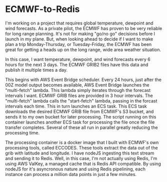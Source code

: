 # ECMWF-to-Redis
I'm working on a project that requires global temperature, dewpoint and wind forecasts. As a private pilot,
the ECMWF has proven to be very reliable for long range planning. It's not for
making "go/no go" decisions before I launch in my plane. But, when looking
ahead to decide if I want to make plan a trip Monday-Thursday, or Tuesday-Friday, the ECMWF has been great for getting a heads up on the long range, wide area weather situation.

In this case, I want temperature, dewpoint, and wind forecasts every 6 hours for the next 3 days.
The ECMWF GRIB2 files have this data and publish it multiple
times a day.

This begins with AWS Event Bridge scheduler. Every 24 hours, just after the 00Z
model output becomes available, AWS Event Bridge launches the "multi-fetch"
lambda. This lambda simply iterates through the forecast intervals I want.
ECMWF GRIB files are provided in 3 hour intervals.  The "multi-fetch" lambda calls the
"start-fetch" lambda, passing in the forcast intervals each time. This in turn launches an
ECS task. This ECS task downloads the desired ECMWF GRIB file from ECMWF's S3
bucket, and sends it to my own bucket for later processing. The script running
on this container launches another ECS task for processing the file once the
file transfer completes. Several of these all run in parallel greatly reducing
the processing time.

The processing container is a docker image that I built with ECMWF's own
processing tools, called ECCODES. These tools extract the data out of the grib
with latitude and longitude. I have nodeJS ingesting this text stream and sending it
to Redis. Well, in this case, I'm not actually using Redis, I'm using AWS ValKey, a managed cache that is Redis API
compatible. By using nodeJS for it's asyncronous nature and using Redis
pipelining, each instance can process a million data points in just a few minutes.
